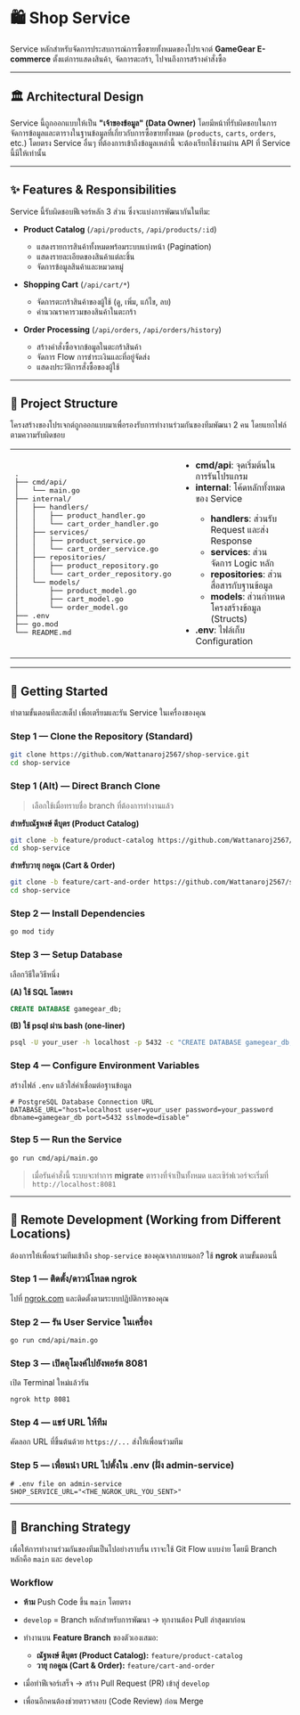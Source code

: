 # 🛍️ Shop Service

Service หลักสำหรับจัดการประสบการณ์การซื้อขายทั้งหมดของโปรเจกต์ **GameGear E-commerce** ตั้งแต่การแสดงสินค้า, จัดการตะกร้า, ไปจนถึงการสร้างคำสั่งซื้อ

---

## 🏛️ Architectural Design

Service นี้ถูกออกแบบให้เป็น **"เจ้าของข้อมูล" (Data Owner)** โดยมีหน้าที่รับผิดชอบในการจัดการข้อมูลและตารางในฐานข้อมูลที่เกี่ยวกับการซื้อขายทั้งหมด (`products`, `carts`, `orders`, etc.) โดยตรง
Service อื่นๆ ที่ต้องการเข้าถึงข้อมูลเหล่านี้ จะต้องเรียกใช้งานผ่าน API ที่ Service นี้มีให้เท่านั้น

---

## ✨ Features & Responsibilities

Service นี้รับผิดชอบฟีเจอร์หลัก 3 ส่วน ซึ่งจะแบ่งการพัฒนากันในทีม:

* **Product Catalog** (`/api/products`, `/api/products/:id`)

  * แสดงรายการสินค้าทั้งหมดพร้อมระบบแบ่งหน้า (Pagination)
  * แสดงรายละเอียดของสินค้าแต่ละชิ้น
  * จัดการข้อมูลสินค้าและหมวดหมู่

* **Shopping Cart** (`/api/cart/*`)

  * จัดการตะกร้าสินค้าของผู้ใช้ (ดู, เพิ่ม, แก้ไข, ลบ)
  * คำนวณราคารวมของสินค้าในตะกร้า

* **Order Processing** (`/api/orders`, `/api/orders/history`)

  * สร้างคำสั่งซื้อจากข้อมูลในตะกร้าสินค้า
  * จัดการ Flow การชำระเงินและที่อยู่จัดส่ง
  * แสดงประวัติการสั่งซื้อของผู้ใช้

---

## 📂 Project Structure

โครงสร้างของโปรเจกต์ถูกออกแบบมาเพื่อรองรับการทำงานร่วมกันของทีมพัฒนา 2 คน โดยแยกไฟล์ตามความรับผิดชอบ

<table>
<tr>
<td width="50%">
<pre>
.
├── cmd/api/
│   └── main.go
├── internal/
│   ├── handlers/
│   │   ├── product_handler.go
│   │   └── cart_order_handler.go
│   ├── services/
│   │   ├── product_service.go
│   │   └── cart_order_service.go
│   ├── repositories/
│   │   ├── product_repository.go
│   │   └── cart_order_repository.go
│   └── models/
│       ├── product_model.go
│       ├── cart_model.go
│       └── order_model.go
├── .env
├── go.mod
└── README.md
</pre>
</td>
<td>
  <ul>
    <li><b>cmd/api</b>: จุดเริ่มต้นในการรันโปรแกรม</li>
    <li><b>internal</b>: โค้ดหลักทั้งหมดของ Service</li>
    <ul>
      <li><b>handlers</b>: ส่วนรับ Request และส่ง Response</li>
      <li><b>services</b>: ส่วนจัดการ Logic หลัก</li>
      <li><b>repositories</b>: ส่วนสื่อสารกับฐานข้อมูล</li>
      <li><b>models</b>: ส่วนกำหนดโครงสร้างข้อมูล (Structs)</li>
    </ul>
    <li><b>.env</b>: ไฟล์เก็บ Configuration</li>
  </ul>
</td>
</tr>
</table>

---

## 🚀 Getting Started

ทำตามขั้นตอนทีละสเต็ป เพื่อเตรียมและรัน Service ในเครื่องของคุณ

### Step 1 — Clone the Repository (Standard)

```bash
git clone https://github.com/Wattanaroj2567/shop-service.git
cd shop-service
```

### Step 1 (Alt) — Direct Branch Clone

> เลือกใช้เมื่อทราบชื่อ branch ที่ต้องการทำงานแล้ว

**สำหรับณัฐพงษ์ ดีบุตร (Product Catalog)**

```bash
git clone -b feature/product-catalog https://github.com/Wattanaroj2567/shop-service.git
cd shop-service
```

**สำหรับวายุ กอคูณ (Cart & Order)**

```bash
git clone -b feature/cart-and-order https://github.com/Wattanaroj2567/shop-service.git
cd shop-service
```

### Step 2 — Install Dependencies

```bash
go mod tidy
```

### Step 3 — Setup Database

เลือกวิธีใดวิธีหนึ่ง

**(A) ใช้ SQL โดยตรง**

```sql
CREATE DATABASE gamegear_db;
```

**(B) ใช้ psql ผ่าน bash (one‑liner)**

```bash
psql -U your_user -h localhost -p 5432 -c "CREATE DATABASE gamegear_db;"
```

### Step 4 — Configure Environment Variables

สร้างไฟล์ `.env` แล้วใส่ค่าเชื่อมต่อฐานข้อมูล

```env
# PostgreSQL Database Connection URL
DATABASE_URL="host=localhost user=your_user password=your_password dbname=gamegear_db port=5432 sslmode=disable"
```

### Step 5 — Run the Service

```bash
go run cmd/api/main.go
```

> เมื่อรันคำสั่งนี้ ระบบจะทำการ **migrate** ตารางที่จำเป็นทั้งหมด และเซิร์ฟเวอร์จะเริ่มที่ `http://localhost:8081`

---

## 🤝 Remote Development (Working from Different Locations)

ต้องการให้เพื่อนร่วมทีมเข้าถึง `shop-service` ของคุณจากภายนอก? ใช้ **ngrok** ตามขั้นตอนนี้

### Step 1 — ติดตั้ง/ดาวน์โหลด ngrok

ไปที่ [ngrok.com](https://ngrok.com) และติดตั้งตามระบบปฏิบัติการของคุณ

### Step 2 — รัน User Service ในเครื่อง

```bash
go run cmd/api/main.go
```

### Step 3 — เปิดอุโมงค์ไปยังพอร์ต 8081

เปิด Terminal ใหม่แล้วรัน

```bash
ngrok http 8081
```

### Step 4 — แชร์ URL ให้ทีม

คัดลอก URL ที่ขึ้นต้นด้วย `https://...` ส่งให้เพื่อนร่วมทีม

### Step 5 — เพื่อนนำ URL ไปตั้งใน .env (ฝั่ง admin-service)

```env
# .env file on admin-service
SHOP_SERVICE_URL="<THE_NGROK_URL_YOU_SENT>"
```

---

## 🌱 Branching Strategy

เพื่อให้การทำงานร่วมกันของทีมเป็นไปอย่างราบรื่น เราจะใช้ Git Flow แบบง่าย โดยมี Branch หลักคือ `main` และ `develop`

### Workflow

* **ห้าม** Push Code ขึ้น `main` โดยตรง
* `develop` = Branch หลักสำหรับการพัฒนา → ทุกงานต้อง Pull ล่าสุดมาก่อน
* ทำงานบน **Feature Branch** ของตัวเองเสมอ:

  * **ณัฐพงษ์ ดีบุตร (Product Catalog):** `feature/product-catalog`
  * **วายุ กอคูณ (Cart & Order):** `feature/cart-and-order`
* เมื่อทำฟีเจอร์เสร็จ → สร้าง Pull Request (PR) เข้าสู่ `develop`
* เพื่อนอีกคนต้องช่วยตรวจสอบ (Code Review) ก่อน Merge
